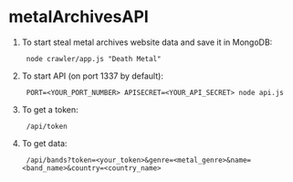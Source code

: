 # metalArchivesAPI

1) To start steal metal archives website data and save it in MongoDB:

        node crawler/app.js "Death Metal"


2) To start API (on port 1337 by default):

        PORT=<YOUR_PORT_NUMBER> APISECRET=<YOUR_API_SECRET> node api.js


3) To get a token: 

        /api/token


4) To get data: 

        /api/bands?token=<your_token>&genre=<metal_genre>&name=<band_name>&country=<country_name>